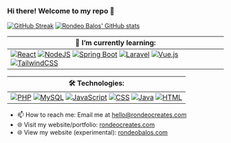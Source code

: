 ### Hi there! Welcome to my repo 👋
<!--[![Anurag's GitHub stats](https://github-readme-stats.vercel.app/api?username=rondeo-balos&count_private=true&show_icons=true&theme=dark)](https://github.com/anuraghazra/github-readme-stats)-->
<!--[![Rondeo Balos' GitHub stats](https://github-readme-stats.vercel.app/api?username=rondeo-balos&count_private=true&show_icons=true&theme=dark&include_all_commits=true&rank_icon=github&ring_color=2f81f7&icon_color=2f81f7&border_color=2f81f7)](https://github.com/rondeo-balos)-->
[![GitHub Streak](https://streak-stats.demolab.com/?user=rondeo-balos&ring_color=2f81f7&icon_color=2f81f7&border_color=2f81f7&theme=transparent&text_color=ffffff)]([https://git.io/streak-stats](https://github.com/rondeo-balos))
[![Rondeo Balos' GitHub stats](https://github-readme-stats-one-bice.vercel.app/api?username=rondeo-balos&show_icons=true&include_all_commits=true&count_private=true&ring_color=2f81f7&icon_color=2f81f7&border_color=2f81f7&theme=transparent&text_color=ffffff)](https://github.com/rondeo-balos)
<!--- 🔭 I’m currently working on a project called
    - Unforseen Quests, an rpg, side-scroller, soulslike, dungeon crawler game for android
    - Maria Portal - Management portal for the Municipality of Maria-->
| 🌱 I’m currently learning: |
| ---- |
| [![React](https://img.shields.io/badge/React-%2320232a.svg?logo=react&logoColor=%2361DAFB)](#) [![NodeJS](https://img.shields.io/badge/Node.js-6DA55F?logo=node.js&logoColor=white)](#) [![Spring Boot](https://img.shields.io/badge/Spring%20Boot-6DB33F?logo=springboot&logoColor=fff)](#) [![Laravel](https://img.shields.io/badge/Laravel-%23FF2D20.svg?logo=laravel&logoColor=white)](#) [![Vue.js](https://img.shields.io/badge/Vue.js-4FC08D?logo=vuedotjs&logoColor=fff)](#) [![TailwindCSS](https://img.shields.io/badge/Tailwind%20CSS-%2338B2AC.svg?logo=tailwind-css&logoColor=white)](#) |

| 🛠️ Technologies: |
| ---- |
| [![PHP](https://img.shields.io/badge/php-%23777BB4.svg?&logo=php&logoColor=white)](#) [![MySQL](https://img.shields.io/badge/MySQL-4479A1?logo=mysql&logoColor=fff)](#) [![JavaScript](https://img.shields.io/badge/JavaScript-F7DF1E?logo=javascript&logoColor=000)](#) [![CSS](https://img.shields.io/badge/CSS-1572B6?logo=css3&logoColor=fff)](#) [![Java](https://img.shields.io/badge/Java-%23ED8B00.svg?logo=openjdk&logoColor=white)](#) [![HTML](https://img.shields.io/badge/HTML-%23E34F26.svg?logo=html5&logoColor=white)](#) |

- 📫 How to reach me: Email me at [hello@rondeocreates.com](mailto:hello@rondeocreates.com)
- 🌐 Visit my website/portfolio: <a href="https://rondeocreates.com/" target="_blank">rondeocreates.com</a>
- 🌐 View my website (experimental): <a href="https://rondeobalos.com/" target="_blank">rondeobalos.com</a>
<!--
**rondeo-balos/rondeo-balos** is a ✨ _special_ ✨ repository because its `README.md` (this file) appears on your GitHub profile.

Here are some ideas to get you started:

- 🔭 I’m currently working on ...
- 🌱 I’m currently learning ...
- 👯 I’m looking to collaborate on ...
- 🤔 I’m looking for help with ...
- 💬 Ask me about ...
- 📫 How to reach me: ...
- 😄 Pronouns: ...
- ⚡ Fun fact: ...
-->
